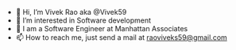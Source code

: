 - 👋 Hi, I’m Vivek Rao aka @Vivek59
- 👀 I’m interested in Software development
- 🌱 I am a Software Engineer at Manhattan Associates
- 📫 How to reach me, just send a mail at raoviveks59@gmail.com

<!---
Vivek59/Vivek59 is a ✨ special ✨ repository because its `README.md` (this file) appears on your GitHub profile.
You can click the Preview link to take a look at your changes.
--->
